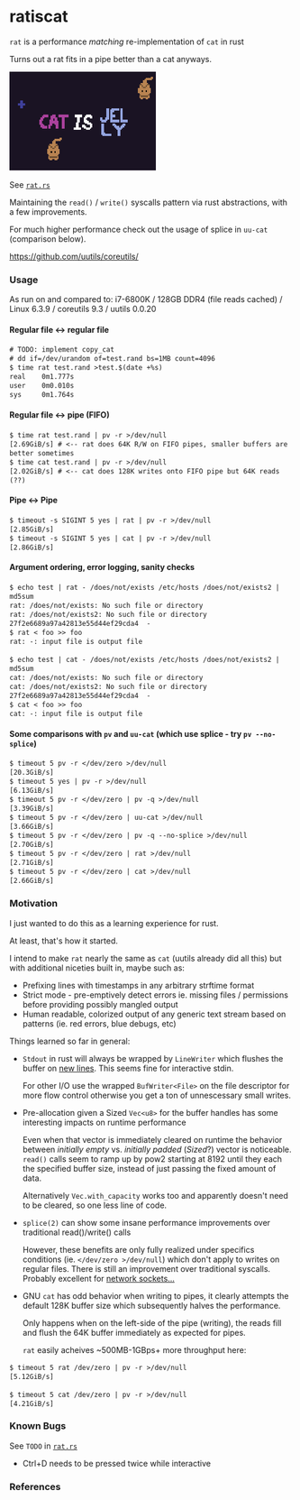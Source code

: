 # ratiscat

`rat` is a performance _matching_ re-implementation of `cat` in rust

Turns out a rat fits in a pipe better than a cat anyways.

![Cat is Jelly](img/cat_is_jelly.png)

See [`rat.rs`](/src/bin/rat.rs)

Maintaining the `read()` / `write()` syscalls pattern via rust abstractions, with a few improvements.

For much higher performance check out the usage of splice in `uu-cat` (comparison below).

https://github.com/uutils/coreutils/

### Usage

As run on and compared to: i7-6800K / 128GB DDR4 (file reads cached) / Linux 6.3.9 / coreutils 9.3 / uutils 0.0.20

#### Regular file <-> regular file

```
# TODO: implement copy_cat
# dd if=/dev/urandom of=test.rand bs=1MB count=4096
$ time rat test.rand >test.$(date +%s)
real    0m1.777s
user    0m0.010s
sys     0m1.764s
```

#### Regular file <-> pipe (FIFO)
```
$ time rat test.rand | pv -r >/dev/null
[2.69GiB/s] # <-- rat does 64K R/W on FIFO pipes, smaller buffers are better sometimes
$ time cat test.rand | pv -r >/dev/null
[2.02GiB/s] # <-- cat does 128K writes onto FIFO pipe but 64K reads (??)
```

#### Pipe <-> Pipe
```
$ timeout -s SIGINT 5 yes | rat | pv -r >/dev/null
[2.85GiB/s]
$ timeout -s SIGINT 5 yes | cat | pv -r >/dev/null
[2.86GiB/s]
```

#### Argument ordering, error logging, sanity checks
```
$ echo test | rat - /does/not/exists /etc/hosts /does/not/exists2 | md5sum
rat: /does/not/exists: No such file or directory
rat: /does/not/exists2: No such file or directory
27f2e6689a97a42813e55d44ef29cda4  -
$ rat < foo >> foo
rat: -: input file is output file

$ echo test | cat - /does/not/exists /etc/hosts /does/not/exists2 | md5sum
cat: /does/not/exists: No such file or directory
cat: /does/not/exists2: No such file or directory
27f2e6689a97a42813e55d44ef29cda4  -
$ cat < foo >> foo
cat: -: input file is output file
```

#### Some comparisons with `pv` and `uu-cat` (which use splice - try `pv --no-splice`)
```
$ timeout 5 pv -r </dev/zero >/dev/null
[20.3GiB/s]
$ timeout 5 yes | pv -r >/dev/null
[6.13GiB/s]
$ timeout 5 pv -r </dev/zero | pv -q >/dev/null
[3.39GiB/s]
$ timeout 5 pv -r </dev/zero | uu-cat >/dev/null
[3.66GiB/s]
$ timeout 5 pv -r </dev/zero | pv -q --no-splice >/dev/null
[2.70GiB/s]
$ timeout 5 pv -r </dev/zero | rat >/dev/null
[2.71GiB/s]
$ timeout 5 pv -r </dev/zero | cat >/dev/null
[2.66GiB/s]
```

### Motivation

I just wanted to do this as a learning experience for rust.

At least, that's how it started.

I intend to make `rat` nearly the same as `cat` (uutils already did all this) but with additional niceties built in, maybe such as:

- Prefixing lines with timestamps in any arbitrary strftime format
- Strict mode - pre-emptively detect errors ie. missing files / permissions before providing possibly mangled output
- Human readable, colorized output of any generic text stream based on patterns (ie. red errors, blue debugs, etc)

Things learned so far in general:

- `Stdout` in rust will always be wrapped by `LineWriter` which flushes the buffer on [new lines][6]. This seems fine for interactive stdin.

  For other I/O use the wrapped `BufWriter<File>` on the file descriptor for more flow control otherwise you get a ton of unnescessary small writes.

- Pre-allocation given a Sized `Vec<u8>` for the buffer handles has some interesting impacts on runtime performance

  Even when that vector is immediately cleared on runtime the behavior between _initially empty_ vs. _initially padded_ (_Sized_?) vector is noticeable.
  `read()` calls seem to ramp up by pow2 starting at 8192 until they each the specified buffer size, instead of just passing the fixed amount of data.

  Alternatively `Vec.with_capacity` works too and apparently doesn't need to be cleared, so one less line of code.

- `splice(2)` can show some insane performance improvements over traditional read()/write() calls

  However, these benefits are only fully realized under specifics conditions (ie. `</dev/zero >/dev/null`) which don't apply to writes on regular files.
  There is still an improvement over traditional syscalls.
  Probably excellent for [network sockets...](https://blog.superpat.com/zero-copy-in-linux-with-sendfile-and-splice)

- GNU `cat` has odd behavior when writing to pipes, it clearly attempts the default 128K buffer size which subsequently halves the performance.

  Only happens when on the left-side of the pipe (writing), the reads fill and flush the 64K buffer immediately as expected for pipes.

  `rat` easily acheives ~500MB-1GBps+ more throughput here:

```
$ timeout 5 rat /dev/zero | pv -r >/dev/null
[5.12GiB/s]

$ timeout 5 cat /dev/zero | pv -r >/dev/null
[4.21GiB/s]
```

### Known Bugs

See `TODO` in [`rat.rs`](/src/bin/rat.rs)

- Ctrl+D needs to be pressed twice while interactive

### References

[1]: https://news.ycombinator.com/item?id=31592934
[2]: https://old.reddit.com/r/unix/comments/6gxduc/how_is_gnu_yes_so_fast/
[3]: https://github.com/coreutils/coreutils/blob/master/src/cat.c
[4]: https://github.com/coreutils/coreutils/blob/master/src/ioblksize.h#L77
[5]: https://git.kernel.org/pub/scm/linux/kernel/git/torvalds/linux.git/tree/include/linux/pipe_fs_i.h
[6]: https://github.com/rust-lang/libs-team/issues/148
